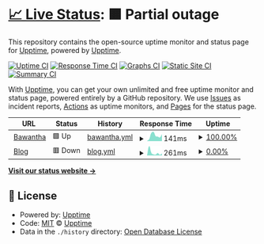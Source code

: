# [📈 Live Status](https://demo.upptime.js.org): <!--live status--> **🟧 Partial outage**

This repository contains the open-source uptime monitor and status page for [Upptime](https://upptime.js.org), powered by [Upptime](https://github.com/upptime/upptime).

[![Uptime CI](https://github.com/Bawanthathilan/mysite-uptime/workflows/Uptime%20CI/badge.svg)](https://github.com/Bawanthathilan/mysite-uptime/actions?query=workflow%3A%22Uptime+CI%22)
[![Response Time CI](https://github.com/Bawanthathilan/mysite-uptime/workflows/Response%20Time%20CI/badge.svg)](https://github.com/Bawanthathilan/mysite-uptime/actions?query=workflow%3A%22Response+Time+CI%22)
[![Graphs CI](https://github.com/Bawanthathilan/mysite-uptime/workflows/Graphs%20CI/badge.svg)](https://github.com/Bawanthathilan/mysite-uptime/actions?query=workflow%3A%22Graphs+CI%22)
[![Static Site CI](https://github.com/Bawanthathilan/mysite-uptime/workflows/Static%20Site%20CI/badge.svg)](https://github.com/Bawanthathilan/mysite-uptime/actions?query=workflow%3A%22Static+Site+CI%22)
[![Summary CI](https://github.com/Bawanthathilan/mysite-uptime/workflows/Summary%20CI/badge.svg)](https://github.com/Bawanthathilan/mysite-uptime/actions?query=workflow%3A%22Summary+CI%22)

With [Upptime](https://upptime.js.org), you can get your own unlimited and free uptime monitor and status page, powered entirely by a GitHub repository. We use [Issues](https://github.com/upptime/upptime/issues) as incident reports, [Actions](https://github.com/Bawanthathilan/mysite-uptime/actions) as uptime monitors, and [Pages](https://demo.upptime.js.org) for the status page.

<!--start: status pages-->
<!-- This summary is generated by Upptime (https://github.com/upptime/upptime) -->
<!-- Do not edit this manually, your changes will be overwritten -->
<!-- prettier-ignore -->
| URL | Status | History | Response Time | Uptime |
| --- | ------ | ------- | ------------- | ------ |
| <img alt="" src="https://icons.duckduckgo.com/ip3/bawanthathilan.vercel.app.ico" height="13"> [Bawantha](https://bawanthathilan.vercel.app/) | 🟩 Up | [bawantha.yml](https://github.com/Bawanthathilan/mysite-uptime/commits/HEAD/history/bawantha.yml) | <details><summary><img alt="Response time graph" src="./graphs/bawantha/response-time-week.png" height="20"> 141ms</summary><br><a href="https://Bawanthathilan.github.io/mysite-uptime/history/bawantha"><img alt="Response time 180" src="https://img.shields.io/endpoint?url=https%3A%2F%2Fraw.githubusercontent.com%2FBawanthathilan%2Fmysite-uptime%2FHEAD%2Fapi%2Fbawantha%2Fresponse-time.json"></a><br><a href="https://Bawanthathilan.github.io/mysite-uptime/history/bawantha"><img alt="24-hour response time 64" src="https://img.shields.io/endpoint?url=https%3A%2F%2Fraw.githubusercontent.com%2FBawanthathilan%2Fmysite-uptime%2FHEAD%2Fapi%2Fbawantha%2Fresponse-time-day.json"></a><br><a href="https://Bawanthathilan.github.io/mysite-uptime/history/bawantha"><img alt="7-day response time 141" src="https://img.shields.io/endpoint?url=https%3A%2F%2Fraw.githubusercontent.com%2FBawanthathilan%2Fmysite-uptime%2FHEAD%2Fapi%2Fbawantha%2Fresponse-time-week.json"></a><br><a href="https://Bawanthathilan.github.io/mysite-uptime/history/bawantha"><img alt="30-day response time 121" src="https://img.shields.io/endpoint?url=https%3A%2F%2Fraw.githubusercontent.com%2FBawanthathilan%2Fmysite-uptime%2FHEAD%2Fapi%2Fbawantha%2Fresponse-time-month.json"></a><br><a href="https://Bawanthathilan.github.io/mysite-uptime/history/bawantha"><img alt="1-year response time 181" src="https://img.shields.io/endpoint?url=https%3A%2F%2Fraw.githubusercontent.com%2FBawanthathilan%2Fmysite-uptime%2FHEAD%2Fapi%2Fbawantha%2Fresponse-time-year.json"></a></details> | <details><summary><a href="https://Bawanthathilan.github.io/mysite-uptime/history/bawantha">100.00%</a></summary><a href="https://Bawanthathilan.github.io/mysite-uptime/history/bawantha"><img alt="All-time uptime 99.60%" src="https://img.shields.io/endpoint?url=https%3A%2F%2Fraw.githubusercontent.com%2FBawanthathilan%2Fmysite-uptime%2FHEAD%2Fapi%2Fbawantha%2Fuptime.json"></a><br><a href="https://Bawanthathilan.github.io/mysite-uptime/history/bawantha"><img alt="24-hour uptime 100.00%" src="https://img.shields.io/endpoint?url=https%3A%2F%2Fraw.githubusercontent.com%2FBawanthathilan%2Fmysite-uptime%2FHEAD%2Fapi%2Fbawantha%2Fuptime-day.json"></a><br><a href="https://Bawanthathilan.github.io/mysite-uptime/history/bawantha"><img alt="7-day uptime 100.00%" src="https://img.shields.io/endpoint?url=https%3A%2F%2Fraw.githubusercontent.com%2FBawanthathilan%2Fmysite-uptime%2FHEAD%2Fapi%2Fbawantha%2Fuptime-week.json"></a><br><a href="https://Bawanthathilan.github.io/mysite-uptime/history/bawantha"><img alt="30-day uptime 100.00%" src="https://img.shields.io/endpoint?url=https%3A%2F%2Fraw.githubusercontent.com%2FBawanthathilan%2Fmysite-uptime%2FHEAD%2Fapi%2Fbawantha%2Fuptime-month.json"></a><br><a href="https://Bawanthathilan.github.io/mysite-uptime/history/bawantha"><img alt="1-year uptime 99.38%" src="https://img.shields.io/endpoint?url=https%3A%2F%2Fraw.githubusercontent.com%2FBawanthathilan%2Fmysite-uptime%2FHEAD%2Fapi%2Fbawantha%2Fuptime-year.json"></a></details>
| <img alt="" src="https://icons.duckduckgo.com/ip3/bawanthathilan.hashnode.dev.ico" height="13"> [Blog](https://bawanthathilan.hashnode.dev/) | 🟥 Down | [blog.yml](https://github.com/Bawanthathilan/mysite-uptime/commits/HEAD/history/blog.yml) | <details><summary><img alt="Response time graph" src="./graphs/blog/response-time-week.png" height="20"> 261ms</summary><br><a href="https://Bawanthathilan.github.io/mysite-uptime/history/blog"><img alt="Response time 229" src="https://img.shields.io/endpoint?url=https%3A%2F%2Fraw.githubusercontent.com%2FBawanthathilan%2Fmysite-uptime%2FHEAD%2Fapi%2Fblog%2Fresponse-time.json"></a><br><a href="https://Bawanthathilan.github.io/mysite-uptime/history/blog"><img alt="24-hour response time 66" src="https://img.shields.io/endpoint?url=https%3A%2F%2Fraw.githubusercontent.com%2FBawanthathilan%2Fmysite-uptime%2FHEAD%2Fapi%2Fblog%2Fresponse-time-day.json"></a><br><a href="https://Bawanthathilan.github.io/mysite-uptime/history/blog"><img alt="7-day response time 261" src="https://img.shields.io/endpoint?url=https%3A%2F%2Fraw.githubusercontent.com%2FBawanthathilan%2Fmysite-uptime%2FHEAD%2Fapi%2Fblog%2Fresponse-time-week.json"></a><br><a href="https://Bawanthathilan.github.io/mysite-uptime/history/blog"><img alt="30-day response time 290" src="https://img.shields.io/endpoint?url=https%3A%2F%2Fraw.githubusercontent.com%2FBawanthathilan%2Fmysite-uptime%2FHEAD%2Fapi%2Fblog%2Fresponse-time-month.json"></a><br><a href="https://Bawanthathilan.github.io/mysite-uptime/history/blog"><img alt="1-year response time 229" src="https://img.shields.io/endpoint?url=https%3A%2F%2Fraw.githubusercontent.com%2FBawanthathilan%2Fmysite-uptime%2FHEAD%2Fapi%2Fblog%2Fresponse-time-year.json"></a></details> | <details><summary><a href="https://Bawanthathilan.github.io/mysite-uptime/history/blog">0.00%</a></summary><a href="https://Bawanthathilan.github.io/mysite-uptime/history/blog"><img alt="All-time uptime 63.81%" src="https://img.shields.io/endpoint?url=https%3A%2F%2Fraw.githubusercontent.com%2FBawanthathilan%2Fmysite-uptime%2FHEAD%2Fapi%2Fblog%2Fuptime.json"></a><br><a href="https://Bawanthathilan.github.io/mysite-uptime/history/blog"><img alt="24-hour uptime 0.00%" src="https://img.shields.io/endpoint?url=https%3A%2F%2Fraw.githubusercontent.com%2FBawanthathilan%2Fmysite-uptime%2FHEAD%2Fapi%2Fblog%2Fuptime-day.json"></a><br><a href="https://Bawanthathilan.github.io/mysite-uptime/history/blog"><img alt="7-day uptime 0.00%" src="https://img.shields.io/endpoint?url=https%3A%2F%2Fraw.githubusercontent.com%2FBawanthathilan%2Fmysite-uptime%2FHEAD%2Fapi%2Fblog%2Fuptime-week.json"></a><br><a href="https://Bawanthathilan.github.io/mysite-uptime/history/blog"><img alt="30-day uptime 1.38%" src="https://img.shields.io/endpoint?url=https%3A%2F%2Fraw.githubusercontent.com%2FBawanthathilan%2Fmysite-uptime%2FHEAD%2Fapi%2Fblog%2Fuptime-month.json"></a><br><a href="https://Bawanthathilan.github.io/mysite-uptime/history/blog"><img alt="1-year uptime 63.81%" src="https://img.shields.io/endpoint?url=https%3A%2F%2Fraw.githubusercontent.com%2FBawanthathilan%2Fmysite-uptime%2FHEAD%2Fapi%2Fblog%2Fuptime-year.json"></a></details>

<!--end: status pages-->

[**Visit our status website →**](https://demo.upptime.js.org)

## 📄 License

- Powered by: [Upptime](https://github.com/upptime/upptime)
- Code: [MIT](./LICENSE) © [Upptime](https://upptime.js.org)
- Data in the `./history` directory: [Open Database License](https://opendatacommons.org/licenses/odbl/1-0/)
